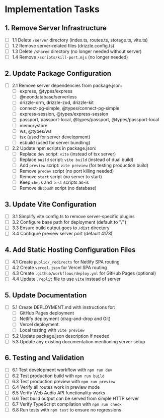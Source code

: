 # Implementation Tasks

## 1. Remove Server Infrastructure

- [ ] 1.1 Delete `/server` directory (index.ts, routes.ts, storage.ts, vite.ts)
- [ ] 1.2 Remove server-related files (drizzle.config.ts)
- [ ] 1.3 Delete `/shared` directory (no longer needed without server)
- [ ] 1.4 Remove `/scripts/kill-port.mjs` (no longer needed)

## 2. Update Package Configuration

- [ ] 2.1 Remove server dependencies from package.json:
  - [ ] express, @types/express
  - [ ] @neondatabase/serverless
  - [ ] drizzle-orm, drizzle-zod, drizzle-kit
  - [ ] connect-pg-simple, @types/connect-pg-simple
  - [ ] express-session, @types/express-session
  - [ ] passport, passport-local, @types/passport, @types/passport-local
  - [ ] memorystore
  - [ ] ws, @types/ws
  - [ ] tsx (used for server development)
  - [ ] esbuild (used for server bundling)
- [ ] 2.2 Update npm scripts in package.json:
  - [ ] Replace `dev` script: `vite` (instead of tsx server)
  - [ ] Replace `build` script: `vite build` (instead of dual build)
  - [ ] Add `preview` script: `vite preview` (for testing production build)
  - [ ] Remove `predev` script (no port killing needed)
  - [ ] Remove `start` script (no server to start)
  - [ ] Keep `check` and `test` scripts as-is
  - [ ] Remove `db:push` script (no database)

## 3. Update Vite Configuration

- [ ] 3.1 Simplify vite.config.ts to remove server-specific plugins
- [ ] 3.2 Configure base path for deployment (default to "/")
- [ ] 3.3 Ensure build output goes to `/dist` directory
- [ ] 3.4 Configure preview server port (default 4173)

## 4. Add Static Hosting Configuration Files

- [ ] 4.1 Create `public/_redirects` for Netlify SPA routing
- [ ] 4.2 Create `vercel.json` for Vercel SPA routing
- [ ] 4.3 Create `.github/workflows/deploy.yml` for GitHub Pages (optional)
- [ ] 4.4 Update `.replit` file to use `vite` instead of server

## 5. Update Documentation

- [ ] 5.1 Create DEPLOYMENT.md with instructions for:
  - [ ] GitHub Pages deployment
  - [ ] Netlify deployment (drag-and-drop and Git)
  - [ ] Vercel deployment
  - [ ] Local testing with `vite preview`
- [ ] 5.2 Update package.json description if needed
- [ ] 5.3 Update any existing documentation mentioning server setup

## 6. Testing and Validation

- [ ] 6.1 Test development workflow with `npm run dev`
- [ ] 6.2 Test production build with `npm run build`
- [ ] 6.3 Test production preview with `npm run preview`
- [ ] 6.4 Verify all routes work in preview mode
- [ ] 6.5 Verify Web Audio API functionality works
- [ ] 6.6 Test build output can be served from simple HTTP server
- [ ] 6.7 Verify TypeScript compilation with `npm run check`
- [ ] 6.8 Run tests with `npm test` to ensure no regressions
